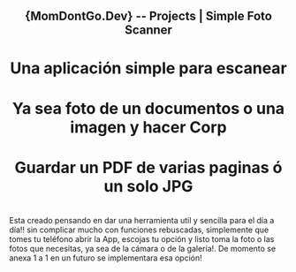 <h2 align="center"> {MomDontGo.Dev} -- Projects  | Simple Foto Scanner </h2>

<h1 align="center"> Una aplicación simple para escanear</h1>
<h1 align="center"> Ya sea foto de un documentos o una imagen y hacer Corp</h1>
<h1 align="center"> Guardar un PDF de varias paginas ó un solo JPG</h1>

<br>
	Esta creado pensando en dar una herramienta util y sencilla para el día a día!! sin complicar mucho con funciones rebuscadas, simplemente que tomes tu teléfono abrir la App, escojas tu opción y listo toma la foto o las fotos que necesitas, ya sea de la cámara o de la galería!. De momento se anexa 1 a 1 en un futuro se implementara esa opción!



